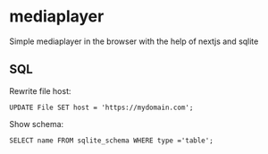 # mediaplayer
Simple mediaplayer in the browser with the help of nextjs and sqlite

## SQL

Rewrite file host:
```
UPDATE File SET host = 'https://mydomain.com';
```

Show schema:
```
SELECT name FROM sqlite_schema WHERE type ='table';
```